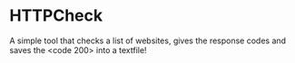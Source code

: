 # HTTPCheck
A simple tool that checks a list of websites, gives the response codes and saves the &lt;code 200> into a textfile!
